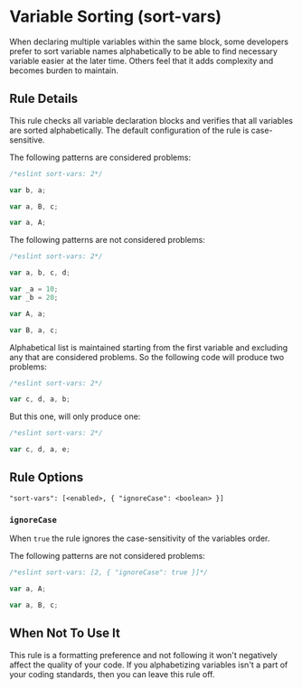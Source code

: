 # Variable Sorting (sort-vars)

When declaring multiple variables within the same block, some developers prefer to sort variable names alphabetically to be able to find necessary variable easier at the later time. Others feel that it adds complexity and becomes burden to maintain.

## Rule Details

This rule checks all variable declaration blocks and verifies that all variables are sorted alphabetically.
The default configuration of the rule is case-sensitive.

The following patterns are considered problems:

```js
/*eslint sort-vars: 2*/

var b, a;

var a, B, c;

var a, A;
```

The following patterns are not considered problems:

```js
/*eslint sort-vars: 2*/

var a, b, c, d;

var _a = 10;
var _b = 20;

var A, a;

var B, a, c;
```

Alphabetical list is maintained starting from the first variable and excluding any that are considered problems. So the following code will produce two problems:

```js
/*eslint sort-vars: 2*/

var c, d, a, b;
```

But this one, will only produce one:

```js
/*eslint sort-vars: 2*/

var c, d, a, e;
```

## Rule Options

```
"sort-vars": [<enabled>, { "ignoreCase": <boolean> }]
```

### `ignoreCase`

When `true` the rule ignores the case-sensitivity of the variables order.

The following patterns are not considered problems:

```js
/*eslint sort-vars: [2, { "ignoreCase": true }]*/

var a, A;

var a, B, c;
```

## When Not To Use It

This rule is a formatting preference and not following it won't negatively affect the quality of your code. If you alphabetizing variables isn't a part of your coding standards, then you can leave this rule off.

